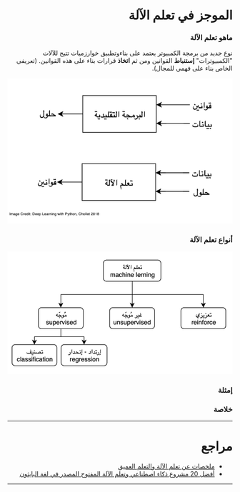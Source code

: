 <div dir="rtl" lang="ar">
<meta charset="utf-8">

# الموجز في تعلم الآلة


### ماهو تعلم الآلة

نوع جديد من برمجة الكمبيوتر يعتمد على بناءوتطبيق خوارزميات تتيح للآلات "الكمبيوترات" **إستنباط** القوانين ومن ثم **اتخاذ** قرارات بناء على هذه القوانين. (تعريفي الخاص بناء على فهمي للمجال).

![](assets/README-09536b54.png)

<!-- To edit images, open: ./assets/*.drawio with draw.io app -->

### أنواع تعلم الآلة

![](assets/README-e452aa33.png)

### إمثلة

### خلاصة


<hr>

# مراجع

- [ملخصات عن تعلم الآلة والتعلم العميق](https://github.com/shervinea/cheatsheet-translation/tree/master/ar)
- [أفضل 20 مشروع ذكاء اصطناعي وتعلم الآلة المفتوح المصدر في لغة البايثون
](https://www.threadsnj.com/single-post/top-20-python-ai-and-machine-learning-open-source-projects)


</div>


<hr>
